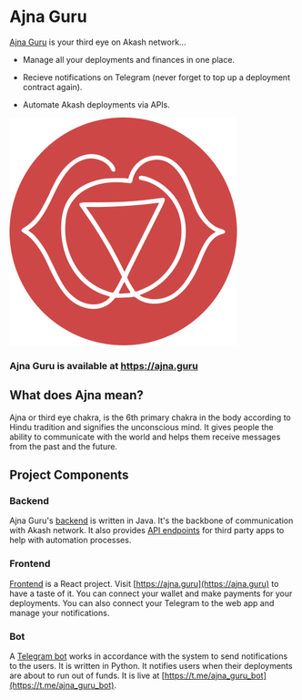 # Ajna Guru

[Ajna Guru](https://ajna.guru) is your third eye on Akash network...

* Manage all your deployments and finances in one place.

* Recieve notifications on Telegram (never forget to top up a deployment contract again).

* Automate Akash deployments via APIs.

![logo](logo.svg)

### Ajna Guru is available at https://ajna.guru

## What does Ajna mean?

Ajna or third eye chakra, is the 6th primary chakra in the body according to Hindu tradition and signifies the unconscious mind. It gives people the ability to communicate with the world and helps them receive messages from the past and the future.

## Project Components

### Backend

Ajna Guru's [backend](backend) is written in Java. It's the backbone of communication with Akash network. It also provides [API endpoints](backend/README.md) for third party apps to help with automation processes.

### Frontend

[Frontend](frontend) is a React project. Visit [https://ajna.guru](https://ajna.guru) to have a taste of it. You can connect your wallet and make payments for your deployments. You can also connect your Telegram to the web app and manage your notifications.

### Bot

A [Telegram bot](bot) works in accordance with the system to send notifications to the users. It is written in Python. It notifies users when their deployments are about to run out of funds. It is live at [https://t.me/ajna_guru_bot](https://t.me/ajna_guru_bot).